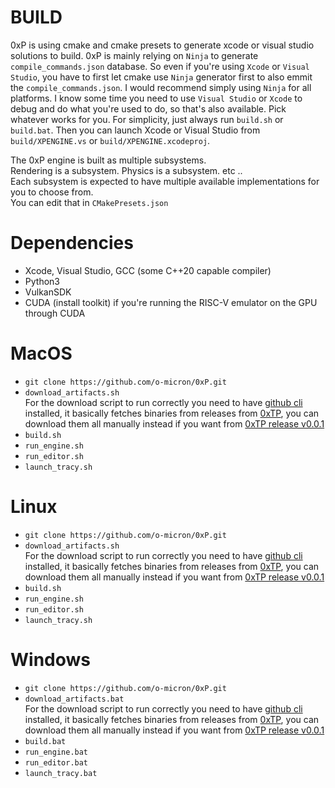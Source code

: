 # BUILD

0xP is using cmake and cmake presets to generate xcode or visual studio solutions to build.
0xP is mainly relying on `Ninja` to generate `compile_commands.json` database.
So even if you're using `Xcode` or `Visual Studio`, you have to first let cmake use `Ninja` generator first to also emmit the `compile_commands.json`. I would recommend simply using `Ninja` for all platforms.
I know some time you need to use `Visual Studio` or `Xcode` to debug and do what you're used to do, so that's also available. Pick whatever works for you. For simplicity, just always run `build.sh` or `build.bat`. Then you can launch Xcode or Visual Studio from `build/XPENGINE.vs` or `build/XPENGINE.xcodeproj`.

The 0xP engine is built as multiple subsystems. \
Rendering is a subsystem. Physics is a subsystem. etc .. \
Each subsystem is expected to have multiple available implementations for you to choose from. \
You can edit that in `CMakePresets.json`


# Dependencies
- Xcode, Visual Studio, GCC (some C++20 capable compiler)
- Python3
- VulkanSDK
- CUDA (install toolkit) if you're running the RISC-V emulator on the GPU through CUDA

# MacOS
- `git clone https://github.com/o-micron/0xP.git`
- `download_artifacts.sh` \
  For the download script to run correctly you need to have [github cli](https://cli.github.com/) installed, it basically fetches binaries from releases from [0xTP](https://github.com/o-micron/0xTP/releases/tag/v0.0.1), you can download them all manually instead if you want from [0xTP release v0.0.1](https://github.com/o-micron/0xTP/releases/tag/v0.0.1)
- `build.sh`
- `run_engine.sh`
- `run_editor.sh`
- `launch_tracy.sh`


# Linux
- `git clone https://github.com/o-micron/0xP.git`
- `download_artifacts.sh` \
  For the download script to run correctly you need to have [github cli](https://cli.github.com/) installed, it basically fetches binaries from releases from [0xTP](https://github.com/o-micron/0xTP/releases/tag/v0.0.1), you can download them all manually instead if you want from [0xTP release v0.0.1](https://github.com/o-micron/0xTP/releases/tag/v0.0.1)
- `build.sh`
- `run_engine.sh`
- `run_editor.sh`
- `launch_tracy.sh`

# Windows
- `git clone https://github.com/o-micron/0xP.git`
- `download_artifacts.bat` \
  For the download script to run correctly you need to have [github cli](https://cli.github.com/) installed, it basically fetches binaries from releases from [0xTP](https://github.com/o-micron/0xTP/releases/tag/v0.0.1), you can download them all manually instead if you want from [0xTP release v0.0.1](https://github.com/o-micron/0xTP/releases/tag/v0.0.1)
- `build.bat`
- `run_engine.bat`
- `run_editor.bat`
- `launch_tracy.bat`